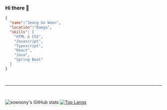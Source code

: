 ### Hi there 👋

```json
{
  "name":"Jeong So Woon",
  "location":"Daegu",
  "skills": [
    "HTML & CSS",
    "Javascript",
    "Typescript",
    "React",
    "Java",
    "Spring Boot"
  ]
}
```
<br>
<hr>
<br>

![xowoony's GitHub stats](https://github-readme-stats.vercel.app/api?username=xowoony&theme=chartreuse-dark&show_icons=true)
[![Top Langs](https://github-readme-stats.vercel.app/api/top-langs/?username=xowoony&theme=chartreuse-dark&layout=compact)](https://github.com/anuraghazra/github-readme-stats)
